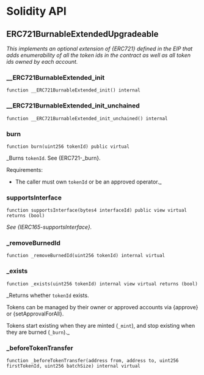 # Solidity API

## ERC721BurnableExtendedUpgradeable

_This implements an optional extension of {ERC721} defined in the EIP that adds
enumerability of all the token ids in the contract as well as all token ids owned by each
account._

### __ERC721BurnableExtended_init

```solidity
function __ERC721BurnableExtended_init() internal
```

### __ERC721BurnableExtended_init_unchained

```solidity
function __ERC721BurnableExtended_init_unchained() internal
```

### burn

```solidity
function burn(uint256 tokenId) public virtual
```

_Burns `tokenId`. See {ERC721-_burn}.

Requirements:

- The caller must own `tokenId` or be an approved operator._

### supportsInterface

```solidity
function supportsInterface(bytes4 interfaceId) public view virtual returns (bool)
```

_See {IERC165-supportsInterface}._

### _removeBurnedId

```solidity
function _removeBurnedId(uint256 tokenId) internal virtual
```

### _exists

```solidity
function _exists(uint256 tokenId) internal view virtual returns (bool)
```

_Returns whether `tokenId` exists.

Tokens can be managed by their owner or approved accounts via {approve} or {setApprovalForAll}.

Tokens start existing when they are minted (`_mint`),
and stop existing when they are burned (`_burn`)._

### _beforeTokenTransfer

```solidity
function _beforeTokenTransfer(address from, address to, uint256 firstTokenId, uint256 batchSize) internal virtual
```

